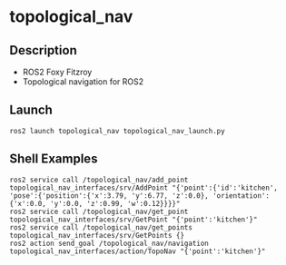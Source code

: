 # topological_nav

## Description

- ROS2 Foxy Fitzroy
- Topological navigation for ROS2


## Launch
```shell
ros2 launch topological_nav topological_nav_launch.py
```

## Shell Examples
```shell
ros2 service call /topological_nav/add_point topological_nav_interfaces/srv/AddPoint "{'point':{'id':'kitchen', 'pose':{'position':{'x':3.79, 'y':6.77, 'z':0.0}, 'orientation':{'x':0.0, 'y':0.0, 'z':0.99, 'w':0.12}}}}"
ros2 service call /topological_nav/get_point topological_nav_interfaces/srv/GetPoint "{'point':'kitchen'}"
ros2 service call /topological_nav/get_points topological_nav_interfaces/srv/GetPoints {}
ros2 action send_goal /topological_nav/navigation topological_nav_interfaces/action/TopoNav "{'point':'kitchen'}"
```
